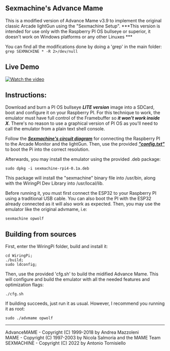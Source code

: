 ## Sexmachine's Advance Mame  

This is a modified version of Advance Mame v3.9 to implement the original classic Arcade lightGun using the "Sexmachine Setup". ***This version is intended for use only with the Raspberry PI OS bullseye or superior, it doesn't work on Windows platforms or any other Linuxes ***

You can find all the modifications done by doing a 'grep' in the main folder:  
``` grep SEXMACHINE * -R 2>/dev/null ```  

## Live Demo  
[![Watch the video](https://img.youtube.com/vi/usHYl3YvgNg/maxresdefault.jpg)](https://youtu.be/usHYl3YvgNg)  

## Instructions:  
Download and burn a PI OS bullseye ***LITE version*** image into a SDCard, boot and configure it on your Raspberry PI. For this technique to work, the emulator must have full control of the Framebuffer so ***it won't work inside X***. There's no reason to use a graphical version of PI OS as you'll need to call the emulator from a plain text shell console.  

Follow the [***Sexmachine's circuit diagram***](https://github.com/nino/lightgun/sexmachine) for connecting the Raspberry PI to the Arcade Monitor and the lightGun. Then, use the provided [***"config.txt"***](https://github.com/nino/lightgun/sexmachine/config.txt) to boot the Pi into the correct resolution.

Afterwards, you may install the emulator using the provided .deb package:  

```sudo dpkg -i sexmachine-rpi4-0.1a.deb```  

This package will install the "sexmachine" binary file into /usr/bin, along with the WiringPI Dev Library into /usr/local/lib.  

Before running it, you must first connect the ESP32 to your Raspberry PI using a traditional USB cable. You can also boot the PI with the ESP32 already connected as it will also work as expected. Then, you may use the emulator like the original advmame, i.e:  

``` sexmachine opwolf ```  

## Building from sources  
First, enter the WiringPi folder, build and install it:  
```
cd WiringPi;     
./build;   
sudo ldconfig;   
```  

Then, use the provided 'cfg.sh' to build the midified Advance Mame. This will configure and build the emulator with all the needed features and optimization flags:  
```
./cfg.sh
```  

If building succeeds, just run it as usual. However, I recommend you running it as root:  
```  
sudo ./advmame opwolf  
```  


*************************************************************************  
AdvanceMAME - Copyright (C) 1999-2018 by Andrea Mazzoleni  
MAME - Copyright (C) 1997-2003 by Nicola Salmoria and the MAME Team  
SEXMACHINE - Copyright (C) 2022 by Antonio Tornisiello  
